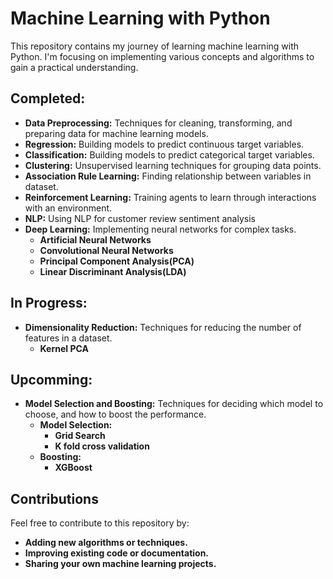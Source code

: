 # Machine Learning with Python

This repository contains my journey of learning machine learning with Python. I'm focusing on implementing various concepts and algorithms to gain a practical understanding.

## Completed:

- **Data Preprocessing:** Techniques for cleaning, transforming, and preparing data for machine learning models.
- **Regression:** Building models to predict continuous target variables.
- **Classification:** Building models to predict categorical target variables.
- **Clustering:** Unsupervised learning techniques for grouping data points.
- **Association Rule Learning:** Finding relationship between variables in dataset.
- **Reinforcement Learning:** Training agents to learn through interactions with an environment.
- **NLP:** Using NLP for customer review sentiment analysis
- **Deep Learning:** Implementing neural networks for complex tasks.
    - **Artificial Neural Networks**
    - **Convolutional Neural Networks**
    - **Principal Component Analysis(PCA)**
    - **Linear Discriminant Analysis(LDA)**

## In Progress:
- **Dimensionality Reduction:** Techniques for reducing the number of features in a dataset.
    - **Kernel PCA**
    
## Upcomming:
- **Model Selection and Boosting:** Techniques for deciding which model to choose, and how to boost the performance.
    - **Model Selection:**
        - **Grid Search**
        - **K fold cross validation**
    - **Boosting:**
        - **XGBoost**

## Contributions

Feel free to contribute to this repository by:

- **Adding new algorithms or techniques.**
- **Improving existing code or documentation.**
- **Sharing your own machine learning projects.**
